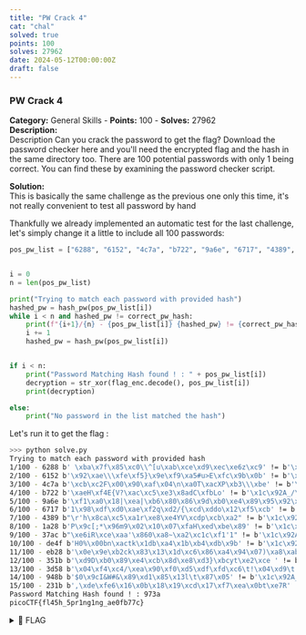 ```yaml
---
title: "PW Crack 4"
cat: "chal"
solved: true
points: 100
solves: 27962
date: 2024-05-12T00:00:00Z
draft: false
---
```


### PW Crack 4   
**Category:** General Skills - **Points:** 100 - **Solves:** 27962   
**Description:**   
Description
Can you crack the password to get the flag? Download the password checker here and you'll need the encrypted flag and the hash in the same directory too. There are 100 potential passwords with only 1 being correct. You can find these by examining the password checker script.   

**Solution:**  
This is basically the same challenge as the previous one only this time, it's not really convenient to test all password by hand

 Thankfully we already implemented an automatic test for the last challenge, let's simply change it a little to include all 100 passwords:

```python
pos_pw_list = ["6288", "6152", "4c7a", "b722", "9a6e", "6717", "4389", "1a28", "37ac", "de4f", "eb28", "351b", "3d58", "948b", "231b", "973a", "a087", "384a", "6d3c", "9065", "725c", "fd60", "4d4f", "6a60", "7213", "93e6", "8c54", "537d", "a1da", "c718", "9de8", "ebe3", "f1c5", "a0bf", "ccab", "4938", "8f97", "3327", "8029", "41f2", "a04f", "c7f9", "b453", "90a5", "25dc", "26b0", "cb42", "de89", "2451", "1dd3", "7f2c", "8919", "f3a9", "b88f", "eaa8", "776a", "6236", "98f5", "492b", "507d", "18e8", "cfb5", "76fd", "6017", "30de", "bbae", "354e", "4013", "3153", "e9cc", "cba9", "25ea", "c06c", "a166", "faf1", "2264", "2179", "cf30", "4b47", "3446", "b213", "88a3", "6253", "db88", "c38c", "a48c", "3e4f", "7208", "9dcb", "fc77", "e2cf", "8552", "f6f8", "7079", "42ef", "391e", "8a6d", "2154", "d964", "49ec"]


i = 0
n = len(pos_pw_list)

print("Trying to match each password with provided hash")
hashed_pw = hash_pw(pos_pw_list[i])
while i < n and hashed_pw != correct_pw_hash:
    print(f"{i+1}/{n} - {pos_pw_list[i]} {hashed_pw} != {correct_pw_hash}")
    i += 1
    hashed_pw = hash_pw(pos_pw_list[i])


if i < n:
    print("Password Matching Hash found ! : " + pos_pw_list[i])
    decryption = str_xor(flag_enc.decode(), pos_pw_list[i])
    print(decryption)

else:
    print("No password in the list matched the hash")
```   

Let's run it to get the flag :
```sh
>>> python solve.py
Trying to match each password with provided hash
1/100 - 6288 b' \xba\x7f\x85\xc0\\^[u\xab\xce\xd9\xec\xe6z\xc9' != b'\x1c\x92A_/\xc0\x8b\x0e\x8a\x0e\xbbo?!\xcd\xcc'
2/100 - 6152 b'\x92\xae\\\xfe\xf5}\x9e\xf9\xa5#u>E\xfc\x9b\x0b' != b'\x1c\x92A_/\xc0\x8b\x0e\x8a\x0e\xbbo?!\xcd\xcc'
3/100 - 4c7a b'\xcb\xc2F\x00\x90\xaf\x04\n\xa0T\xacXP\xb3\\\xbe' != b'\x1c\x92A_/\xc0\x8b\x0e\x8a\x0e\xbbo?!\xcd\xcc'
4/100 - b722 b'\xaeH\xf4E{V?\xac\xc5\xe3\x8adC\xfbLo' != b'\x1c\x92A_/\xc0\x8b\x0e\x8a\x0e\xbbo?!\xcd\xcc'
5/100 - 9a6e b'\xf1\xa0\x18|\xea|\xb6\x80\x86\x9d\xb0\xe4\x89\x95\x92\x0b' != b'\x1c\x92A_/\xc0\x8b\x0e\x8a\x0e\xbbo?!\xcd\xcc'
6/100 - 6717 b'1\x98\xdf\xd0\xae\xf2q\xd2/{\xcd\xddo\x12\xf5\xcb' != b'\x1c\x92A_/\xc0\x8b\x0e\x8a\x0e\xbbo?!\xcd\xcc'
7/100 - 4389 b"\r'h\x8ca\xc5\xa1r\xe8\xe4YV\xcdp\xcb\xa2" != b'\x1c\x92A_/\xc0\x8b\x0e\x8a\x0e\xbbo?!\xcd\xcc'
8/100 - 1a28 b'P\x9c[;*\x96m9\x02\x10\x07\xfaH\xed\xbe\x89' != b'\x1c\x92A_/\xc0\x8b\x0e\x8a\x0e\xbbo?!\xcd\xcc'
9/100 - 37ac b"\xe6iR\xce\xaa'\x860\xa8~\xa2\xc1c\xf1'1" != b'\x1c\x92A_/\xc0\x8b\x0e\x8a\x0e\xbbo?!\xcd\xcc'
10/100 - de4f b'H0%\x00bn\xactk\x1db\xa4\x1b\xb4\xdb\x9b' != b'\x1c\x92A_/\xc0\x8b\x0e\x8a\x0e\xbbo?!\xcd\xcc'
11/100 - eb28 b'\x0e\x9e\xb2ck\x83\x13\x1d\xc6\x86\xa4\x94\x07)\xa8\xab' != b'\x1c\x92A_/\xc0\x8b\x0e\x8a\x0e\xbbo?!\xcd\xcc'
12/100 - 351b b'\xd9D\xb0\x89\xe4\xcb\x8d\xe8\xd3}\xbcyt\xe2\xce ' != b'\x1c\x92A_/\xc0\x8b\x0e\x8a\x0e\xbbo?!\xcd\xcc'
13/100 - 3d58 b'\x04\xf4\xc4/\xea\x90\xf0\xd5\xdf\xfd\xc6\t!\x04\xd9\t' != b'\x1c\x92A_/\xc0\x8b\x0e\x8a\x0e\xbbo?!\xcd\xcc'
14/100 - 948b b'$0\x9cI&W#&\x89\xd1\x85\x13l\t\x87\x05' != b'\x1c\x92A_/\xc0\x8b\x0e\x8a\x0e\xbbo?!\xcd\xcc'
15/100 - 231b b',\xde\xfe6\x16\x0b\x18\x19\xcd\x17\xf7\xea\x0bt\xe7R' != b'\x1c\x92A_/\xc0\x8b\x0e\x8a\x0e\xbbo?!\xcd\xcc'
Password Matching Hash found ! : 973a
picoCTF{fl45h_5pr1ng1ng_ae0fb77c}
```


<details><summary>🚩 FLAG</summary>  

```  
picoCTF{fl45h_5pr1ng1ng_ae0fb77c}
```  
</details>